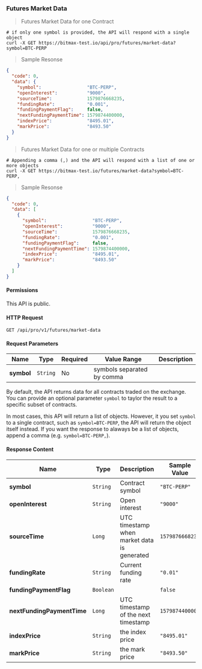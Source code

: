 ### Futures Market Data

> Futures Market Data for one Contract

```
# if only one symbol is provided, the API will respond with a single object
curl -X GET https://bitmax-test.io/api/pro/futures/market-data?symbol=BTC-PERP
```

> Sample Resonse

```json
{
  "code": 0,
  "data": {
    "symbol":                 "BTC-PERP",
    "openInterest":           "9000",
    "sourceTime":             1579876668235,
    "fundingRate":            "0.001",
    "fundingPaymentFlag":     false,
    "nextFundingPaymentTime": 1579874400000,
    "indexPrice":             "8495.01",
    "markPrice":              "8493.50"
  }
}
```


> Futures Market Data for one or multiple Contracts

```
# Appending a comma (,) and the API will respond with a list of one or more objects
curl -X GET https://bitmax-test.io/futures/market-data?symbol=BTC-PERP,
```

> Sample Resonse

```json
{
  "code": 0,
  "data": [
    {
      "symbol":                 "BTC-PERP",
      "openInterest":           "9000",
      "sourceTime":             1579876668235,
      "fundingRate":            "0.001",
      "fundingPaymentFlag":     false,
      "nextFundingPaymentTime": 1579874400000,
      "indexPrice":             "8495.01",
      "markPrice":              "8493.50"
    }
  ]
}
```


#### Permissions 

This API is public. 

#### HTTP Request

`GET /api/pro/v1/futures/market-data`

#### Request Parameters 

Name                 |  Type    | Required | Value Range                | Description
-------------------- | -------- | -------- | -------------------------- | -----------
**symbol**           | `String` |   No     | symbols separated by comma | 

By default, the API returns data for all contracts traded on the exchange. You can provide an optional 
parameter `symbol` to taylor the result to a specific subset of contracts. 

In most cases, this API will return a list of objects. However, it you set `symbol` to a single contract, 
such as `symbol=BTC-PERP`, the API will return the object itself instead. If you want the response to alaways 
be a list of objects, append a comma (e.g. `symbol=BTC-PERP,`).


#### Response Content

Name                       |  Type     | Description                                 | Sample Value
-------------------------- | --------- | ------------------------------------------- | ----------------------------
**symbol**                 | `String`  | Contract symbol                             | `"BTC-PERP"`
**openInterest**           | `String`  | Open interest                               | `"9000"`
**sourceTime**             | `Long`    | UTC timestamp when market data is generated | `1579876668235`
**fundingRate**            | `String`  | Current funding rate                        | `"0.01"`
**fundingPaymentFlag**     | `Boolean` |                                             | `false`
**nextFundingPaymentTime** | `Long`    | UTC timestamp of the next timestamp         | `1579874400000`
**indexPrice**             | `String`  | the index price                             | `"8495.01"`
**markPrice**              | `String`  | the mark price                              | `"8493.50"`

